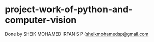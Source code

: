 # project-work-of-python-and-computer-vision
Done by SHEIK MOHAMED IRFAN S P (sheikmohamedsp@gmail.com
